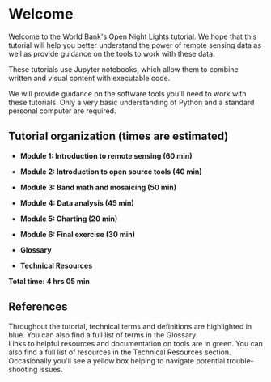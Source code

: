 Welcome
=========

Welcome to the World Bank's Open Night Lights tutorial. We hope that this tutorial will help you better understand the power of remote sensing data as well as provide guidance on the tools to work with these data.

These tutorials use Jupyter notebooks, which allow them to combine written and visual content with executable code. 

We will provide guidance on the software tools you'll need to work with these tutorials. Only a very basic understanding of Python and a standard personal computer are required.


Tutorial organization (times are estimated)
---------------------
- **Module 1: Introduction to remote sensing (60 min)**

- **Module 2: Introduction to open source tools (40 min)**

- **Module 3: Band math and mosaicing (50 min)**

- **Module 4: Data analysis (45 min)**

- **Module 5: Charting (20 min)**

- **Module 6: Final exercise (30 min)**

- **Glossary**

- **Technical Resources**

**Total time: 4 hrs 05 min**

References
----------
<div class="alert alert-info">
Throughout the tutorial, technical terms and definitions are highlighted in blue. You can also find a full list of terms in the Glossary.
</div>

<div class="alert alert-success">
Links to helpful resources and documentation on tools are in green. You can also find a full list of resources in the Technical Resources section.
</div>

<div class="alert alert-warning">
Occasionally you'll see a yellow box helping to navigate potential trouble-shooting issues.
</div>